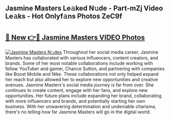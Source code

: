 ## Jasmine Masters Le𝚊ked N𝚞de - Part-mZj Video Le𝚊ks - Hot Onlyf𝚊ns Photos ZeC9f

# <h2><a href="http://ab59456.deff.icu/?id=Jasmine+Masters">🔗 New 👉🔴 Jasmine Masters VIDEO Photos</a></h2>

[![Jasmine Masters N𝚞des](https://i.imgur.com/rIISA9y.gif)](http://ab59456.deff.icu/?id=Jasmine+Masters)
Throughout her social media career, Jasmine Masters has collaborated with various influencers, content creators, and brands. Some of her most notable collaborations include working with fellow YouTuber and gamer, Chance Sutton, and partnering with companies like Boost Mobile and Nike. These collaborations not only helped expand her reach but also allowed her to explore new opportunities and creative avenues. Jasmine Masters's social media journey is far from over. She continues to create content, engage with her fans, and explore new opportunities. Her future plans include expanding her brand, collaborating with more influencers and brands, and potentially starting her own business. With her unwavering determination and undeniable charisma, there's no telling how far Jasmine Masters will go in the digital world.
